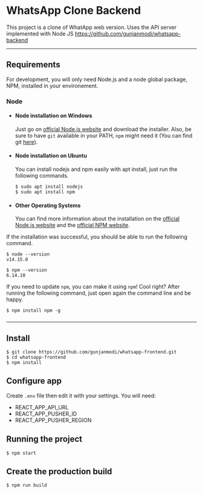 # WhatsApp Clone Backend

This project is a clone of WhatApp web version. Uses the API server implemented with Node JS https://github.com/gunjanmodi/whatsapp-backend

---

## Requirements

For development, you will only need Node.js and a node global package, NPM, installed in your environement.

### Node

- #### Node installation on Windows

  Just go on [official Node.js website](https://nodejs.org/) and download the installer.
  Also, be sure to have `git` available in your PATH, `npm` might need it (You can find git [here](https://git-scm.com/)).

- #### Node installation on Ubuntu

  You can install nodejs and npm easily with apt install, just run the following commands.

      $ sudo apt install nodejs
      $ sudo apt install npm

- #### Other Operating Systems
  You can find more information about the installation on the [official Node.js website](https://nodejs.org/) and the [official NPM website](https://npmjs.org/).

If the installation was successful, you should be able to run the following command.

    $ node --version
    v14.15.0

    $ npm --version
    6.14.10

If you need to update `npm`, you can make it using `npm`! Cool right? After running the following command, just open again the command line and be happy.

    $ npm install npm -g

###

---

## Install

    $ git clone https://github.com/gunjanmodi/whatsapp-frontend.git
    $ cd whatsapp-frontend
    $ npm install

## Configure app

Create `.env` file then edit it with your settings. You will need:

- REACT_APP_API_URL
- REACT_APP_PUSHER_ID
- REACT_APP_PUSHER_REGION

## Running the project

    $ npm start

## Create the production build

    $ npm run build
